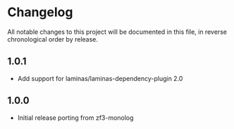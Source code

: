 # Changelog

All notable changes to this project will be documented in this file, in reverse chronological order by release.

## 1.0.1
- Add support for laminas/laminas-dependency-plugin 2.0

## 1.0.0
- Initial release porting from zf3-monolog
